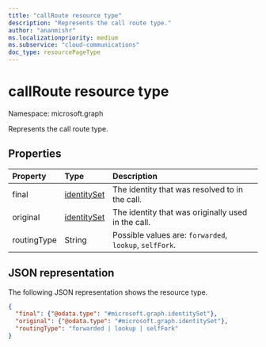 ```yaml
---
title: "callRoute resource type"
description: "Represents the call route type."
author: "ananmishr"
ms.localizationpriority: medium
ms.subservice: "cloud-communications"
doc_type: resourcePageType
---
```


# callRoute resource type

Namespace: microsoft.graph

Represents the call route type.

## Properties

| Property            | Type                          | Description                                                  |
| :------------------ | :---------------------------- | :----------------------------------------------------------- |
| final               | [identitySet](identityset.md) | The identity that was resolved to in the call.               |
| original            | [identitySet](identityset.md) | The identity that was originally used in the call.           |
| routingType         | String                        | Possible values are: `forwarded`, `lookup`, `selfFork`.  |

## JSON representation

The following JSON representation shows the resource type.

<!-- {
  "blockType": "resource",
  "optionalProperties": [

  ],
  "@odata.type": "microsoft.graph.callRoute"
}-->
```json
{
  "final": {"@odata.type": "#microsoft.graph.identitySet"},
  "original": {"@odata.type": "#microsoft.graph.identitySet"},
  "routingType": "forwarded | lookup | selfFork"
}
```
<!-- uuid: 8fcb5dbc-d5aa-4681-8e31-b001d5168d79
2015-10-25 14:57:30 UTC -->
<!--
{
  "type": "#page.annotation",
  "description": "callRoute resource",
  "keywords": "",
  "section": "documentation",
  "tocPath": "",
  "suppressions": []
}
-->

